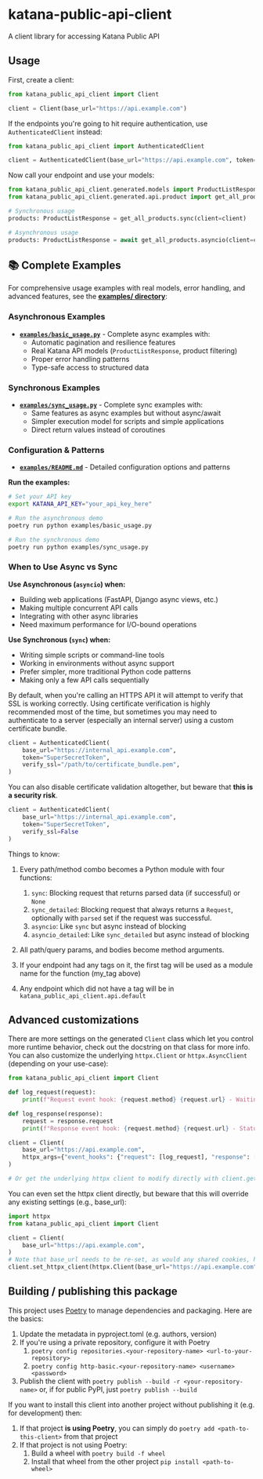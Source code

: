 # katana-public-api-client

A client library for accessing Katana Public API

## Usage

First, create a client:

```python
from katana_public_api_client import Client

client = Client(base_url="https://api.example.com")
```

If the endpoints you're going to hit require authentication, use `AuthenticatedClient`
instead:

```python
from katana_public_api_client import AuthenticatedClient

client = AuthenticatedClient(base_url="https://api.example.com", token="SuperSecretToken")
```

Now call your endpoint and use your models:

```python
from katana_public_api_client.generated.models import ProductListResponse
from katana_public_api_client.generated.api.product import get_all_products

# Synchronous usage
products: ProductListResponse = get_all_products.sync(client=client)

# Asynchronous usage  
products: ProductListResponse = await get_all_products.asyncio(client=client)
```

## 📚 Complete Examples

For comprehensive usage examples with real models, error handling, and advanced features, see the **[examples/ directory](examples/)**:

### Asynchronous Examples
- **[`examples/basic_usage.py`](examples/basic_usage.py)** - Complete async examples with:
  - Automatic pagination and resilience features
  - Real Katana API models (`ProductListResponse`, product filtering)
  - Proper error handling patterns
  - Type-safe access to structured data

### Synchronous Examples  
- **[`examples/sync_usage.py`](examples/sync_usage.py)** - Complete sync examples with:
  - Same features as async examples but without async/await
  - Simpler execution model for scripts and simple applications
  - Direct return values instead of coroutines

### Configuration & Patterns
- **[`examples/README.md`](examples/README.md)** - Detailed configuration options and patterns

**Run the examples:**
```bash
# Set your API key
export KATANA_API_KEY="your_api_key_here"

# Run the asynchronous demo
poetry run python examples/basic_usage.py

# Run the synchronous demo
poetry run python examples/sync_usage.py
```

### When to Use Async vs Sync

**Use Asynchronous (`asyncio`) when:**
- Building web applications (FastAPI, Django async views, etc.)
- Making multiple concurrent API calls
- Integrating with other async libraries
- Need maximum performance for I/O-bound operations

**Use Synchronous (`sync`) when:**
- Writing simple scripts or command-line tools
- Working in environments without async support
- Prefer simpler, more traditional Python code patterns
- Making only a few API calls sequentially

By default, when you're calling an HTTPS API it will attempt to verify that SSL is
working correctly. Using certificate verification is highly recommended most of the
time, but sometimes you may need to authenticate to a server (especially an internal
server) using a custom certificate bundle.

```python
client = AuthenticatedClient(
    base_url="https://internal_api.example.com",
    token="SuperSecretToken",
    verify_ssl="/path/to/certificate_bundle.pem",
)
```

You can also disable certificate validation altogether, but beware that **this is a
security risk**.

```python
client = AuthenticatedClient(
    base_url="https://internal_api.example.com",
    token="SuperSecretToken",
    verify_ssl=False
)
```

Things to know:

1. Every path/method combo becomes a Python module with four functions:

   1. `sync`: Blocking request that returns parsed data (if successful) or `None`
   1. `sync_detailed`: Blocking request that always returns a `Request`, optionally with
      `parsed` set if the request was successful.
   1. `asyncio`: Like `sync` but async instead of blocking
   1. `asyncio_detailed`: Like `sync_detailed` but async instead of blocking

1. All path/query params, and bodies become method arguments.

1. If your endpoint had any tags on it, the first tag will be used as a module name for
   the function (my_tag above)

1. Any endpoint which did not have a tag will be in
   `katana_public_api_client.api.default`

## Advanced customizations

There are more settings on the generated `Client` class which let you control more
runtime behavior, check out the docstring on that class for more info. You can also
customize the underlying `httpx.Client` or `httpx.AsyncClient` (depending on your
use-case):

```python
from katana_public_api_client import Client

def log_request(request):
    print(f"Request event hook: {request.method} {request.url} - Waiting for response")

def log_response(response):
    request = response.request
    print(f"Response event hook: {request.method} {request.url} - Status {response.status_code}")

client = Client(
    base_url="https://api.example.com",
    httpx_args={"event_hooks": {"request": [log_request], "response": [log_response]}},
)

# Or get the underlying httpx client to modify directly with client.get_httpx_client() or client.get_async_httpx_client()
```

You can even set the httpx client directly, but beware that this will override any
existing settings (e.g., base_url):

```python
import httpx
from katana_public_api_client import Client

client = Client(
    base_url="https://api.example.com",
)
# Note that base_url needs to be re-set, as would any shared cookies, headers, etc.
client.set_httpx_client(httpx.Client(base_url="https://api.example.com", proxies="http://localhost:8030"))
```

## Building / publishing this package

This project uses [Poetry](https://python-poetry.org/) to manage dependencies and
packaging. Here are the basics:

1. Update the metadata in pyproject.toml (e.g. authors, version)
1. If you're using a private repository, configure it with Poetry
   1. `poetry config repositories.<your-repository-name> <url-to-your-repository>`
   1. `poetry config http-basic.<your-repository-name> <username> <password>`
1. Publish the client with `poetry publish --build -r <your-repository-name>` or, if for
   public PyPI, just `poetry publish --build`

If you want to install this client into another project without publishing it (e.g. for
development) then:

1. If that project **is using Poetry**, you can simply do
   `poetry add <path-to-this-client>` from that project
1. If that project is not using Poetry:
   1. Build a wheel with `poetry build -f wheel`
   1. Install that wheel from the other project `pip install <path-to-wheel>`
